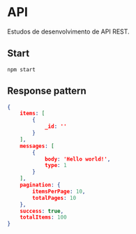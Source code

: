# API

Estudos de desenvolvimento de API REST.

## Start

```
npm start
```

## Response pattern

```json
{
	items: [
		{
			_id: ''
		}
	],
	messages: [
		{
			body: 'Hello world!',
			type: 1
		}
	],
	pagination: {
		itemsPerPage: 10,
		totalPages: 10
	},
	success: true,
	totalItems: 100
}
```

